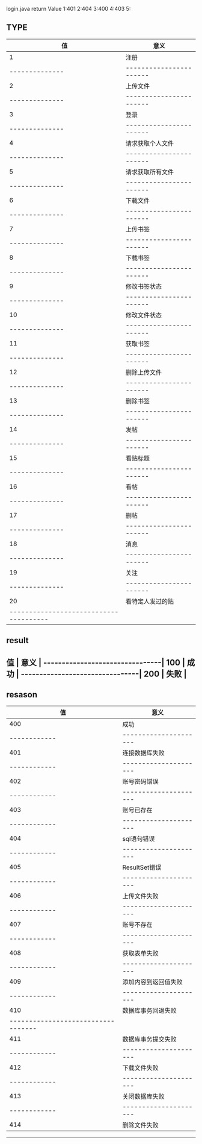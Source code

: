login.java
return Value
1:401
2:404
3:400
4:403
5:



TYPE
---------------------------------------
值            |          意义         |
--------------|-----------------------|
 1            |   注册                |
--------------|-----------------------|
 2            |   上传文件            |
--------------|-----------------------|
3             |      登录             |
--------------|-----------------------|
4             |   请求获取个人文件    |
--------------|-----------------------|
5             |   请求获取所有文件    |
--------------|-----------------------|
6             |     下载文件          |
--------------|-----------------------|
7             |   上传书签            |
--------------|-----------------------|
8             |    下载书签           |
--------------|-----------------------|
9             |      修改书签状态     |
--------------|-----------------------|
10            |   修改文件状态        |
--------------|-----------------------|
11            |    获取书签           |
--------------|-----------------------|
12            |    删除上传文件       |
--------------|-----------------------|
13            |    删除书签           |
--------------|-----------------------|
14            |    发帖               |
--------------|-----------------------|
15            |   看贴标题            |
--------------|-----------------------|
16            |  看帖                 |
--------------|-----------------------|
17            |   删帖                |
--------------|-----------------------|
18            |    消息               |
--------------|-----------------------|
19            |   关注                |
--------------|-----------------------|
20            |  看特定人发过的贴     |
--------------------------------------|


result
---------------------------------
值          |  意义             |
--------------------------------|
100         | 成功              |
--------------------------------|
200         | 失败              |
---------------------------------


resason
----------------------------------
值          | 意义                |
------------|---------------------|
400         | 成功                |
------------|---------------------|
401         | 连接数据库失败      |
------------|---------------------|
402         | 账号密码错误        |
------------|---------------------|
403         | 账号已存在          |
------------|---------------------|
404         |sql语句错误          |
------------|---------------------|
405         | ResultSet错误       |
------------|---------------------|
406         | 上传文件失败        |
------------|---------------------|
407         |  账号不存在         |
------------|---------------------|
408         | 获取表单失败        |
------------|---------------------|
409         | 添加内容到返回值失败|
------------|---------------------|
410         | 数据库事务回退失败  |
----------------------------------|
411         | 数据库事务提交失败  |
------------|---------------------|
412         | 下载文件失败        |
------------|---------------------|
413         | 关闭数据库失败      |
------------|---------------------|
414         |  删除文件失败       |
-----------------------------------